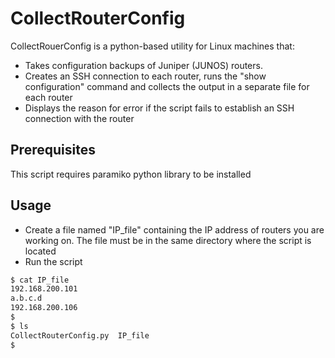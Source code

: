 # CollectRouterConfig

CollectRouerConfig is a python-based utility for Linux machines that:

- Takes configuration backups of Juniper (JUNOS) routers.
- Creates an SSH connection to each router, runs the "show configuration" command and collects the output in a separate file for each router
- Displays the reason for error if the script fails to establish an SSH connection with the router

## Prerequisites

This script requires paramiko python library to be installed

## Usage

- Create a file named "IP_file" containing the IP address of routers you are working on. The file must be in the same directory where the script is located
- Run the script

```bash
$ cat IP_file 
192.168.200.101
a.b.c.d
192.168.200.106
$  
$ ls 
CollectRouterConfig.py  IP_file
$ 
```

